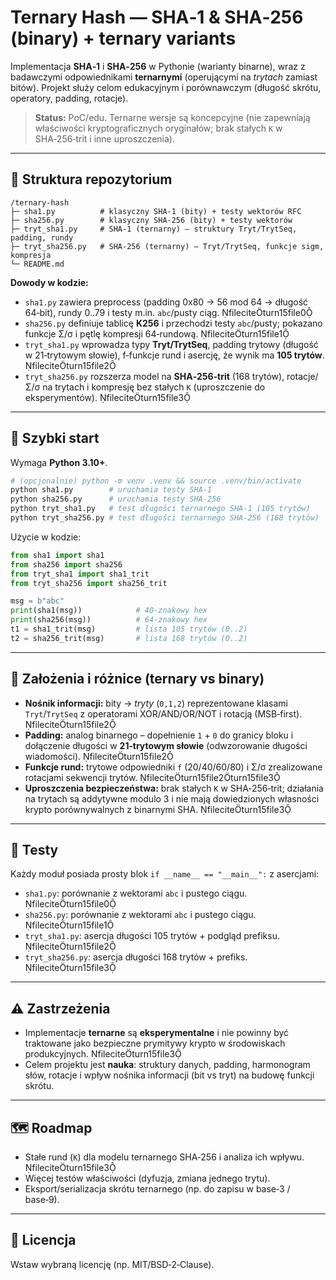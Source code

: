 # Ternary Hash — SHA‑1 & SHA‑256 (binary) + ternary variants

Implementacja **SHA‑1** i **SHA‑256** w Pythonie (warianty binarne), wraz z badawczymi
odpowiednikami **ternarnymi** (operującymi na *trytach* zamiast bitów). Projekt służy celom
edukacyjnym i porównawczym (długość skrótu, operatory, padding, rotacje).

> **Status:** PoC/edu. Ternarne wersje są koncepcyjne (nie zapewniają właściwości kryptograficznych
> oryginałów; brak stałych `K` w SHA‑256‑trit i inne uproszczenia).

---

## 📂 Struktura repozytorium

```
/ternary-hash
├─ sha1.py          # klasyczny SHA‑1 (bity) + testy wektorów RFC
├─ sha256.py        # klasyczny SHA‑256 (bity) + testy wektorów
├─ tryt_sha1.py     # SHA‑1 (ternarny) – struktury Tryt/TrytSeq, padding, rundy
├─ tryt_sha256.py   # SHA‑256 (ternarny) – Tryt/TrytSeq, funkcje sigm, kompresja
└─ README.md
```

**Dowody w kodzie:**  
- `sha1.py` zawiera preprocess (padding 0x80 → 56 mod 64 → długość 64‑bit), rundy 0..79
  i testy m.in. `abc`/pusty ciąg. fileciteturn15file0  
- `sha256.py` definiuje tablicę **K256** i przechodzi testy `abc`/pusty; pokazano
  funkcje Σ/σ i pętlę kompresji 64‑rundową. fileciteturn15file1  
- `tryt_sha1.py` wprowadza typy **Tryt/TrytSeq**, padding trytowy (długość w 21‑trytowym słowie),
  f‑funkcje rund i asercję, że wynik ma **105 trytów**. fileciteturn15file2  
- `tryt_sha256.py` rozszerza model na **SHA‑256‑trit** (168 trytów), rotacje/Σ/σ na trytach
  i kompresję bez stałych `K` (uproszczenie do eksperymentów). fileciteturn15file3

---

## 🚀 Szybki start

Wymaga **Python 3.10+**.

```bash
# (opcjonalnie) python -m venv .venv && source .venv/bin/activate
python sha1.py        # uruchamia testy SHA‑1
python sha256.py      # uruchamia testy SHA‑256
python tryt_sha1.py   # test długości ternarnego SHA‑1 (105 trytów)
python tryt_sha256.py # test długości ternarnego SHA‑256 (168 trytów)
```

Użycie w kodzie:

```python
from sha1 import sha1
from sha256 import sha256
from tryt_sha1 import sha1_trit
from tryt_sha256 import sha256_trit

msg = b"abc"
print(sha1(msg))            # 40‑znakowy hex
print(sha256(msg))          # 64‑znakowy hex
t1 = sha1_trit(msg)         # lista 105 trytów (0..2)
t2 = sha256_trit(msg)       # lista 168 trytów (0..2)
```

---

## 🧠 Założenia i różnice (ternary vs binary)

- **Nośnik informacji:** bity → *tryty* (`0,1,2`) reprezentowane klasami `Tryt`/`TrytSeq` z
  operatorami XOR/AND/OR/NOT i rotacją (MSB‑first). fileciteturn15file2  
- **Padding:** analog binarnego – dopełnienie `1` + `0` do granicy bloku i dołączenie długości
  w **21‑trytowym słowie** (odwzorowanie długości wiadomości). fileciteturn15file2  
- **Funkcje rund:** trytowe odpowiedniki `f` (20/40/60/80) i Σ/σ zrealizowane rotacjami sekwencji
  trytów. fileciteturn15file2turn15file3  
- **Uproszczenia bezpieczeństwa:** brak stałych `K` w SHA‑256‑trit; działania na trytach są addytywne
  modulo 3 i nie mają dowiedzionych własności krypto porównywalnych z binarnymi SHA. fileciteturn15file3

---

## 🧪 Testy

Każdy moduł posiada prosty blok `if __name__ == "__main__":` z asercjami:  
- `sha1.py`: porównanie z wektorami `abc` i pustego ciągu. fileciteturn15file0  
- `sha256.py`: porównanie z wektorami `abc` i pustego ciągu. fileciteturn15file1  
- `tryt_sha1.py`: asercja długości 105 trytów + podgląd prefiksu. fileciteturn15file2  
- `tryt_sha256.py`: asercja długości 168 trytów + prefiks. fileciteturn15file3

---

## ⚠️ Zastrzeżenia

- Implementacje **ternarne** są **eksperymentalne** i nie powinny być traktowane jako bezpieczne
  prymitywy krypto w środowiskach produkcyjnych. fileciteturn15file3  
- Celem projektu jest **nauka**: struktury danych, padding, harmonogram słów, rotacje i wpływ
  nośnika informacji (bit vs tryt) na budowę funkcji skrótu.

---

## 🗺️ Roadmap

- Stałe rund (`K`) dla modelu ternarnego SHA‑256 i analiza ich wpływu. fileciteturn15file3  
- Więcej testów właściwości (dyfuzja, zmiana jednego trytu).  
- Eksport/serializacja skrótu ternarnego (np. do zapisu w base‑3 / base‑9).

---

## 📜 Licencja

Wstaw wybraną licencję (np. MIT/BSD‑2‑Clause).
